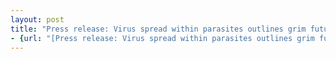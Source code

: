 ```yaml
---
layout: post
title: "Press release: Virus spread within parasites outlines grim future for tropical disease control"
- {url: "[Press release: Virus spread within parasites outlines grim future for tropical disease control](https://www.itg.be/en/health-stories/press-releases/virus-spread-within-parasites-outlines-grim-future-for-tropical-disease-control)"} 
---
```

